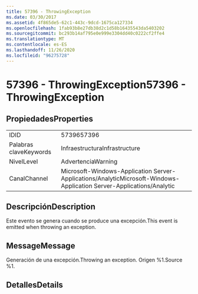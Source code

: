 ```yaml
---
title: 57396 - ThrowingException
ms.date: 03/30/2017
ms.assetid: 4f865de5-62c1-443c-9dcd-1675ca127334
ms.openlocfilehash: 1fab93b8e27db38d2c1d58b16435543da5403202
ms.sourcegitcommit: bc293b14af795e0e999e3304dd40c0222cf2ffe4
ms.translationtype: MT
ms.contentlocale: es-ES
ms.lasthandoff: 11/26/2020
ms.locfileid: "96275728"
---
```

# <a name="57396---throwingexception"></a><span data-ttu-id="6fe2e-102">57396 - ThrowingException</span><span class="sxs-lookup"><span data-stu-id="6fe2e-102">57396 - ThrowingException</span></span>

## <a name="properties"></a><span data-ttu-id="6fe2e-103">Propiedades</span><span class="sxs-lookup"><span data-stu-id="6fe2e-103">Properties</span></span>  
  
|||  
|-|-|  
|<span data-ttu-id="6fe2e-104">ID</span><span class="sxs-lookup"><span data-stu-id="6fe2e-104">ID</span></span>|<span data-ttu-id="6fe2e-105">57396</span><span class="sxs-lookup"><span data-stu-id="6fe2e-105">57396</span></span>|  
|<span data-ttu-id="6fe2e-106">Palabras clave</span><span class="sxs-lookup"><span data-stu-id="6fe2e-106">Keywords</span></span>|<span data-ttu-id="6fe2e-107">Infraestructura</span><span class="sxs-lookup"><span data-stu-id="6fe2e-107">Infrastructure</span></span>|  
|<span data-ttu-id="6fe2e-108">Nivel</span><span class="sxs-lookup"><span data-stu-id="6fe2e-108">Level</span></span>|<span data-ttu-id="6fe2e-109">Advertencia</span><span class="sxs-lookup"><span data-stu-id="6fe2e-109">Warning</span></span>|  
|<span data-ttu-id="6fe2e-110">Canal</span><span class="sxs-lookup"><span data-stu-id="6fe2e-110">Channel</span></span>|<span data-ttu-id="6fe2e-111">Microsoft-Windows-Application Server-Applications/Analytic</span><span class="sxs-lookup"><span data-stu-id="6fe2e-111">Microsoft-Windows-Application Server-Applications/Analytic</span></span>|  
  
## <a name="description"></a><span data-ttu-id="6fe2e-112">Descripción</span><span class="sxs-lookup"><span data-stu-id="6fe2e-112">Description</span></span>  

 <span data-ttu-id="6fe2e-113">Este evento se genera cuando se produce una excepción.</span><span class="sxs-lookup"><span data-stu-id="6fe2e-113">This event is emitted when throwing an exception.</span></span>  
  
## <a name="message"></a><span data-ttu-id="6fe2e-114">Message</span><span class="sxs-lookup"><span data-stu-id="6fe2e-114">Message</span></span>  

 <span data-ttu-id="6fe2e-115">Generación de una excepción.</span><span class="sxs-lookup"><span data-stu-id="6fe2e-115">Throwing an exception.</span></span> <span data-ttu-id="6fe2e-116">Origen %1.</span><span class="sxs-lookup"><span data-stu-id="6fe2e-116">Source %1.</span></span>  
  
## <a name="details"></a><span data-ttu-id="6fe2e-117">Detalles</span><span class="sxs-lookup"><span data-stu-id="6fe2e-117">Details</span></span>
